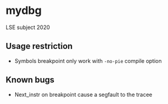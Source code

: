 # mydbg
LSE subject 2020

## Usage restriction
* Symbols breakpoint only work with `-no-pie` compile option

## Known bugs
* Next_instr on breakpoint cause a segfault to the tracee
